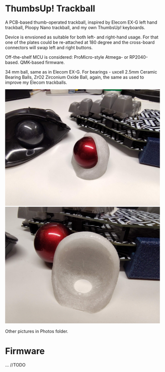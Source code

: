 # ThumbsUp! Trackball

A PCB-based thumb-operated trackball, inspired by Elecom EX-G left hand trackball, Ploopy Nano trackball, and my own ThumbsUp! keyboards.

Device is envsioned as suitable for both left- and right-hand usage.
For that one of the plates could be re-attached at 180 degree and the cross-board connectors will swap left and right buttons.
 
Off-the-shelf MCU is considered: ProMicro-style Atmega- or RP2040-based.
QMK-based firmware.

34 mm ball, same as in Elecom EX-G.
For bearings - uxcell 2.5mm Ceramic Bearing Balls, ZrO2 Zirconium Oxide Ball, again, the same as used to improve my Elecom trackballs.

![Ball Holder Prototype (without ball)](https://github.com/ak66666/ThumbsUp-Trackball/blob/main/Photos/Ball%20Holder%20Prototype%2C%2020250417.jpg)
![Ball Holder Prototype (with a ball inserted)](https://github.com/ak66666/ThumbsUp-Trackball/blob/main/Photos/Ball%20Holder%20Prototype%20(without%20ball)%2C%2020250417.jpg)

Other pictures in Photos folder.

# Firmware

... //TODO